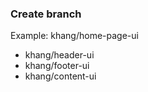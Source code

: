 ### Create branch

Example:
khang/home-page-ui

- khang/header-ui
- khang/footer-ui
- khang/content-ui
